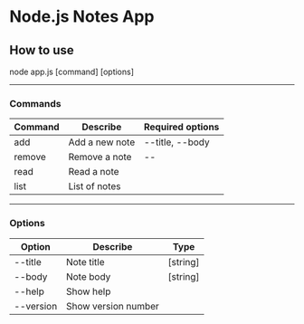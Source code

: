 # **Node.js Notes App**

## **How to use**

node app.js [command] [options]

---

### **Commands**

| Command | Describe       | Required options |
| ------- | -------------- | ---------------- |
| add     | Add a new note | --title, --body  |
| remove  | Remove a note  | --                  |
| read    | Read a note    |                  |
| list    | List of notes  |                  |

---

### **Options**

| Option    | Describe            | Type     |
| --------- | ------------------- | -------- |
| --title   | Note title          | [string] |
| --body    | Note body           | [string] |
| --help    | Show help           |          |
| --version | Show version number |          |

